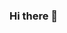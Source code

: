 ### Hi there 👋

<!--
**Harrytimbog/Harrytimbog** is a ✨ _special_ ✨ repository because its `README.md` (this file) appears on your GitHub profile.

Here are some ideas to get you started:

- 🔭 I’m currently working on ...
- 🌱 I’m currently learning React.js
- 💬 Ask me about Ruby on Rails or Ruby
- 📫 How to reach me Harriemannie@gmail.com
-->
